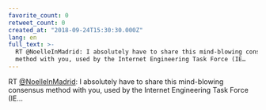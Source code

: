 ```yaml
---
favorite_count: 0
retweet_count: 0
created_at: "2018-09-24T15:30:30.000Z"
lang: en
full_text: >-
  RT @NoelleInMadrid: I absolutely have to share this mind-blowing consensus
  method with you, used by the Internet Engineering Task Force (IE…
---
```


RT [@NoelleInMadrid](https://twitter.com/NoelleInMadrid): I absolutely have to
share this mind-blowing consensus method with you, used by the Internet
Engineering Task Force (IE…
